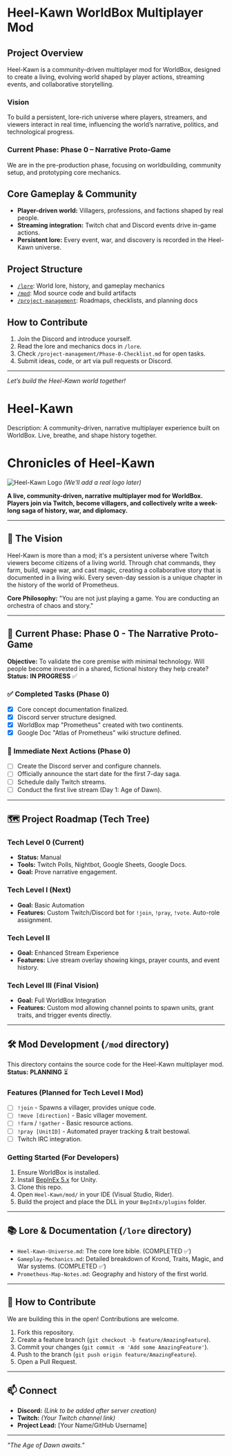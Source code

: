 # Heel-Kawn WorldBox Multiplayer Mod
## Project Overview
Heel-Kawn is a community-driven multiplayer mod for WorldBox, designed to create a living, evolving world shaped by player actions, streaming events, and collaborative storytelling. 

### Vision
To build a persistent, lore-rich universe where players, streamers, and viewers interact in real time, influencing the world’s narrative, politics, and technological progress.

### Current Phase: Phase 0 – Narrative Proto-Game
We are in the pre-production phase, focusing on worldbuilding, community setup, and prototyping core mechanics.

## Core Gameplay & Community
- **Player-driven world:** Villagers, professions, and factions shaped by real people.
- **Streaming integration:** Twitch chat and Discord events drive in-game actions.
- **Persistent lore:** Every event, war, and discovery is recorded in the Heel-Kawn universe.

## Project Structure
- [`/lore`](./lore): World lore, history, and gameplay mechanics
- [`/mod`](./mod): Mod source code and build artifacts
- [`/project-management`](./project-management): Roadmaps, checklists, and planning docs

## How to Contribute
1. Join the Discord and introduce yourself.
2. Read the lore and mechanics docs in `/lore`.
3. Check `/project-management/Phase-0-Checklist.md` for open tasks.
4. Submit ideas, code, or art via pull requests or Discord.

---
*Let’s build the Heel-Kawn world together!*
# Heel-Kawn
Description: A community-driven, narrative multiplayer experience built on WorldBox. Live, breathe, and shape history together.
# Chronicles of Heel-Kawn

![Heel-Kawn Logo](https://via.placeholder.com/150x150.png?text=HK) *(We'll add a real logo later)*

**A live, community-driven, narrative multiplayer mod for WorldBox. Players join via Twitch, become villagers, and collectively write a week-long saga of history, war, and diplomacy.**

---

## 🏰 The Vision

Heel-Kawn is more than a mod; it's a persistent universe where Twitch viewers become citizens of a living world. Through chat commands, they farm, build, wage war, and cast magic, creating a collaborative story that is documented in a living wiki. Every seven-day session is a unique chapter in the history of the world of Prometheus.

**Core Philosophy:** "You are not just playing a game. You are conducting an orchestra of chaos and story."

---

## 🌟 Current Phase: Phase 0 - The Narrative Proto-Game

**Objective:** To validate the core premise with minimal technology. Will people become invested in a shared, fictional history they help create?
**Status:** **IN PROGRESS** ✅

### ✅ Completed Tasks (Phase 0)
- [x] Core concept documentation finalized.
- [x] Discord server structure designed.
- [x] WorldBox map "Prometheus" created with two continents.
- [x] Google Doc "Atlas of Prometheus" wiki structure defined.

### 🚀 Immediate Next Actions (Phase 0)
- [ ] Create the Discord server and configure channels.
- [ ] Officially announce the start date for the first 7-day saga.
- [ ] Schedule daily Twitch streams.
- [ ] Conduct the first live stream (Day 1: Age of Dawn).

---

## 🗺️ Project Roadmap (Tech Tree)

### Tech Level 0 (Current)
- **Status:** Manual
- **Tools:** Twitch Polls, Nightbot, Google Sheets, Google Docs.
- **Goal:** Prove narrative engagement.

### Tech Level I (Next)
- **Goal:** Basic Automation
- **Features:** Custom Twitch/Discord bot for `!join`, `!pray`, `!vote`. Auto-role assignment.

### Tech Level II
- **Goal:** Enhanced Stream Experience
- **Features:** Live stream overlay showing kings, prayer counts, and event history.

### Tech Level III (Final Vision)
- **Goal:** Full WorldBox Integration
- **Features:** Custom mod allowing channel points to spawn units, grant traits, and trigger events directly.

---

## 🛠️ Mod Development (`/mod` directory)

This directory contains the source code for the Heel-Kawn multiplayer mod.
**Status:** **PLANNING** ⏳

### Features (Planned for Tech Level I Mod)
- [ ] `!join` - Spawns a villager, provides unique code.
- [ ] `!move [direction]` - Basic villager movement.
- [ ] `!farm` / `!gather` - Basic resource actions.
- [ ] `!pray [UnitID]` - Automated prayer tracking & trait bestowal.
- [ ] Twitch IRC integration.

### Getting Started (For Developers)
1.  Ensure WorldBox is installed.
2.  Install [BepInEx 5.x](https://github.com/BepInEx/BepInEx/releases) for Unity.
3.  Clone this repo.
4.  Open `Heel-Kawn/mod/` in your IDE (Visual Studio, Rider).
5.  Build the project and place the DLL in your `BepInEx/plugins` folder.

---

## 📚 Lore & Documentation (`/lore` directory)

- `Heel-Kawn-Universe.md`: The core lore bible. (COMPLETED ✅)
- `Gameplay-Mechanics.md`: Detailed breakdown of Krond, Traits, Magic, and War systems. (COMPLETED ✅)
- `Prometheus-Map-Notes.md`: Geography and history of the first world.

---

## 🤝 How to Contribute

We are building this in the open! Contributions are welcome.
1.  Fork this repository.
2.  Create a feature branch (`git checkout -b feature/AmazingFeature`).
3.  Commit your changes (`git commit -m 'Add some AmazingFeature'`).
4.  Push to the branch (`git push origin feature/AmazingFeature`).
5.  Open a Pull Request.

---

## 📫 Connect

- **Discord:** *(Link to be added after server creation)*
- **Twitch:** *(Your Twitch channel link)*
- **Project Lead:** [Your Name/GitHub Username]

---

*"The Age of Dawn awaits."*
